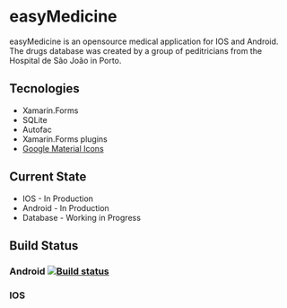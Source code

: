 # easyMedicine

easyMedicine is an opensource medical application for IOS and Android. The drugs database was created by a group of peditricians from the Hospital de São João in Porto.


## Tecnologies 
  - Xamarin.Forms
  - SQLite 
  - Autofac 
  - Xamarin.Forms plugins
  - [Google Material Icons](https://design.google.com/icons/)

## Current State
  - IOS - In Production
  - Android - In Production
  - Database - Working in Progress

## Build Status
### Android [![Build status](https://build.appcenter.ms/v0.1/apps/25e2f8bd-9679-4df3-9365-7c018e5af5ea/branches/master/badge)](https://appcenter.ms)
### IOS

